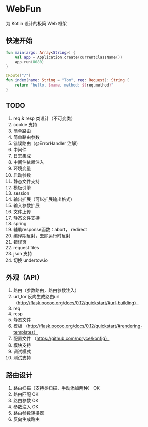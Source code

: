 WebFun
========
为 Kotlin 设计的极简 Web 框架

快速开始
--------
```kotlin
fun main(args: Array<String>) {
    val app = Application.create(currentClassName())
    app.run(8080)
}

@Route("/")
fun index(name: String = "Tom", req: Request): String {
    return "hello, $name, method: ${req.method}"
}
```



TODO
-----------------------
1. req & resp 类设计（不可变类）
1. cookie 支持
1. 简单路由
1. 简单路由参数
1. 错误路由（@ErrorHandler 注解）
1. 中间件
1. 日志集成
1. 中间件依赖注入
1. 环境变量
1. 启动参数
1. 静态文件支持
1. 模板引擎
1. session
1. 输出扩展（可以扩展输出格式）
1. 输入参数扩展
1. 文件上传
1. 静态文件支持
1. spring
1. 辅助response函数：abort， redirect
1. 编译期反射，去除运行时反射
1. 错误页
1. request files
1. json 支持
1. 切换 undertow.io


外观（API）
-----------------------
1. 路由（参数路由，路由参数注入）
1. url_for 反向生成路由url （http://flask.pocoo.org/docs/0.12/quickstart/#url-building）
1. req
1. resp
1. 静态文件
1. 模板 （http://flask.pocoo.org/docs/0.12/quickstart/#rendering-templates）
1. 配置文件 （https://github.com/npryce/konfig）
1. 模块支持
1. 调试模式
1. 测试支持


路由设计
-----------------------
1. 路由扫描（支持类扫描、手动添加两种） OK
1. 路由匹配 OK
1. 路由参数 OK
1. 参数注入 OK
1. 路由参数转换器
1. 反向生成路由
